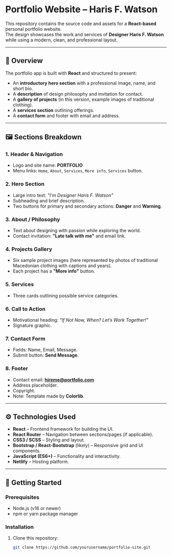 # Portfolio Website – Haris F. Watson

This repository contains the source code and assets for a **React-based** personal portfolio website.  
The design showcases the work and services of **Designer Haris F. Watson** while using a modern, clean, and professional layout.

---

## 📌 Overview

The portfolio app is built with **React** and structured to present:
- An **introductory hero section** with a professional image, name, and short bio.
- A **description** of design philosophy and invitation for contact.
- A **gallery of projects** (in this version, example images of traditional clothing).
- A **services section** outlining offerings.
- A **contact form** and footer with email and address.

---

## 🖼️ Sections Breakdown

### 1. **Header & Navigation**
- Logo and site name: **PORTFOLIO**
- Menu links: `Home`, `About`, `Services`, `More info`, `Services` button.

### 2. **Hero Section**
- Large intro text: *"I'm Designer Haris F. Watson"*
- Subheading and brief description.
- Two buttons for primary and secondary actions: **Danger** and **Warning**.

### 3. **About / Philosophy**
- Text about designing with passion while exploring the world.
- Contact invitation: **"Late talk with me"** and email link.

### 4. **Projects Gallery**
- Six sample project images (here represented by photos of traditional Macedonian clothing with captions and years).
- Each project has a **"More info"** button.

### 5. **Services**
- Three cards outlining possible service categories.

### 6. **Call to Action**
- Motivational heading: *"If Not Now, When? Let’s Work Together!"*
- Signature graphic.

### 7. **Contact Form**
- Fields: Name, Email, Message.
- Submit button: **Send Message**.

### 8. **Footer**
- Contact email: **hireme@portfolio.com**
- Address placeholder.
- Copyright.
- Note: Template made by **Colorlib**.

---

## ⚙️ Technologies Used
- **React** – Frontend framework for building the UI.
- **React Router** – Navigation between sections/pages (if applicable).
- **CSS3 / SCSS** – Styling and layout.
- **Bootstrap / React-Bootstrap** (likely) – Responsive grid and UI components.
- **JavaScript (ES6+)** – Functionality and interactivity.
- **Netlify** – Hosting platform.

---

## 🚀 Getting Started

### Prerequisites
- Node.js (v16 or newer)
- npm or yarn package manager

### Installation
1. Clone this repository:
   ```bash
   git clone https://github.com/yourusername/portfolio-site.git
